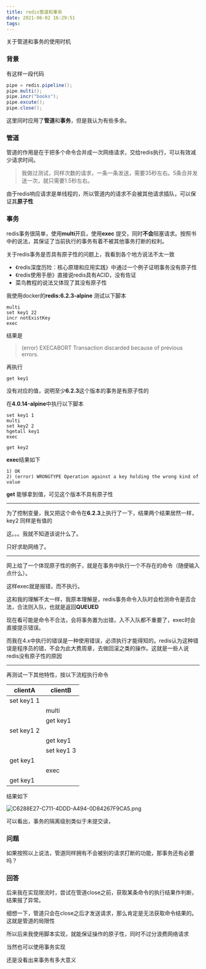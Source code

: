 ```yaml
---
title: redis管道和事务
date: 2021-06-02 16:29:51
tags:
---
```


关于管道和事务的使用时机

<!-- more -->

### 背景

有这样一段代码
```java
pipe = redis.pipeline();
pipe.multi();
pipe.incr("books");
pipe.excute();
pipe.close();

```

这里同时应用了**管道**和**事务**，但是我认为有些多余。


### 管道

管道的作用是在于把多个命令合并成一次网络请求，交给redis执行，可以有效减少请求时间。

> 我做过测试，同样次数的请求，一条一条发送，需要35秒左右。5条合并发送一次，就只需要1.5秒左右。

由于redis响应请求是单线程的，所以管道内的请求不会被其他请求插队，可以保证其**原子性**

### 事务

redis事务很简单，使用**multi**开启，使用**exec** 提交，同时**不会**阻塞请求。按照书中的说法，其保证了当前执行的事务有着不被其他事务打断的权利。

关于redis事务是否具有原子性的问题上，我看到各个地方说法不太一致

- 《redis深度历险：核心原理和应用实践》中通过一个例子证明事务没有原子性
- 《redis使用手册》直接说redis具有ACID，没有佐证
- 菜鸟教程的说法又体现了其没有原子性

我使用docker的**redis:6.2.3-alpine** 测试以下脚本


```redis
multi
set key1 22
incr notExistKey
exec

```

结果是
> (error) EXECABORT Transaction discarded because of previous errors.

再执行
```
get key1
```

没有对应的值，说明至少**6.2.3**这个版本的事务是有原子性的

在**4.0.14-alpine**中执行以下脚本
```redis
set key1 1
multi
set key2 2
hgetall key1
exec

get key2

```

**exec**结果如下

```
1) OK
2) (error) WRONGTYPE Operation against a key holding the wrong kind of value
```

**get** 能够拿到值，可见这个版本不具有原子性

---

为了控制变量，我又把这个命令在**6.2.3**上执行了一下，结果两个结果居然一样，key2 同样是有值的

这。。。我就不知道该说什么了。

只好求助网络了。

---

网上给了一个体现原子性的例子，就是在事务中执行一个不存在的命令（随便输入点什么）。

这样exec就是报错，而不执行。

这和我的理解不太一样，我原本理解是，redis事务命令入队时会检测命令是否合法，合法则入队，也就是返回**QUEUED**

现在看可能是命令不合法，会将事务置为出错，入不入队都不重要了，exec时会直接提示错误。

而我在4.x中执行的错误是一种使用错误，必须执行才能得知的。redis认为这种错误是程序员的错，不会为此大费周章，去做回滚之类的操作。这就是一些人说redis没有原子性的原因

---

再测试一下其他特性，按以下流程执行命令

| clientA    | clientB   |
| ------- | ------ |
| set key1 1 | |
| | multi|
| | get key1|
| set key1 2 | |
| | get key1|
| | set key1 3|
| get key1 | |
| |  exec |
| get key1 ||

结果如下

![C6288E27-C711-4DDD-A494-0D84267F9CA5.png](https://i.loli.net/2021/06/02/YskpUOmEnHo47bN.png)


可以看出，事务的隔离级别类似于未提交读，



### 问题

如果按照以上说法，管道同样拥有不会被别的请求打断的功能，那事务还有必要吗？

### 回答

后来我在实现限流时，尝试在管道close之前，获取某条命令的执行结果作判断，结果报了异常。

细想一下，管道只会在close之后才发送请求，那么肯定是无法获取命令结果的。这就是管道的局限性

所以后来我使用脚本实现，就能保证操作的原子性，同时不过分浪费网络请求

当然也可以使用事务实现

还是没看出来事务有多大意义



